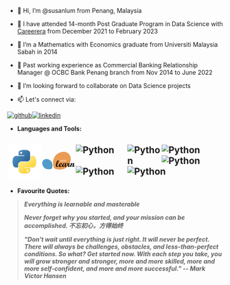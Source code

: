 - 👋 Hi, I’m @susanlum from Penang, Malaysia
- 🌱 I have attended 14-month Post Graduate Program in Data Science with [Careerera](https://www.careerera.com/) from December 2021 to February 2023
- 🌱 I’m a Mathematics with Economics graduate from Universiti Malaysia Sabah in 2014
- 🌱 Past working experience as Commercial Banking Relationship Manager @ OCBC Bank Penang branch from Nov 2014 to June 2022
 
- 💞️ I’m looking forward to collaborate on Data Science projects

- 📫 Let's connect via: 

[![github](https://cloud.githubusercontent.com/assets/17016297/18839843/0e06a67a-83d2-11e6-993a-b35a182500e0.png)][1][![linkedin](https://cloud.githubusercontent.com/assets/17016297/18839848/0fc7e74e-83d2-11e6-8c6a-277fc9d6e067.png)][2]

[1]: http://www.github.com/susanlum
[2]: https://www.linkedin.com/in/lum-poh-poh-susan-04012183/

- **Languages and Tools:**

[<img align="left" alt="Python" width="80px" src="https://raw.githubusercontent.com/github/explore/80688e429a7d4ef2fca1e82350fe8e3517d3494d/topics/python/python.png" />](https://www.python.org/about/) 
[<img align="left" alt="Python" width="80px" src="https://raw.githubusercontent.com/github/explore/80688e429a7d4ef2fca1e82350fe8e3517d3494d/topics/scikit-learn/scikit-learn.png" />](https://scikit-learn.org/stable/)
[<img align="left" alt="Python" width="120px" src="https://upload.wikimedia.org/wikipedia/commons/thumb/3/31/NumPy_logo_2020.svg/1280px-NumPy_logo_2020.svg.png" />](https://numpy.org/)
[<img align="left" alt="Python" width="80px" src="https://flowygo.com/wp-content/uploads/2021/06/pandas-logo-300.png" />](https://pandas.pydata.org/docs/getting_started/index.html)
[<img align="left" alt="Python" width="120px" src="https://matplotlib.org/stable/_images/sphx_glr_logos2_003.png" />](https://matplotlib.org/)
[<img align="left" alt="Python" width="120px" src="https://logos-world.net/wp-content/uploads/2021/10/Tableau-Logo.png" />](https://www.tableau.com/)
[<img align="left" alt="Python" width="120px" src="https://www.pei.com/wp-content/uploads/2016/08/maxresdefaultreduced.jpg" />](https://powerbi.microsoft.com/en-au/)
[<img align="left" alt="Python" width="120px" src="https://www.thesmbguide.com/images/google-data-studio-1024x512-20200915.png" />](https://datastudio.google.com/overview) <br> <br>
-----------------------------------------------------------------------------------------------------------------------------------------------------------------------
<br>


- **Favourite Quotes:**
> ***Everything is learnable and masterable***
> 
> ***Never forget why you started, and your mission can be accomplished. 不忘初心，方得始终***
>
> ***"Don't wait until everything is just right. It will never be perfect. There will always be challenges, obstacles, and less-than-perfect conditions. So what? Get started now. With each step you take, you will grow stronger and stronger, more and more skilled, more and more self-confident, and more and more successful." -- Mark Victor Hansen***



